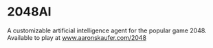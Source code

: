 # 2048AI

A customizable artificial intelligence agent for the popular game 2048. Available to play at www.aaronskaufer.com/2048
